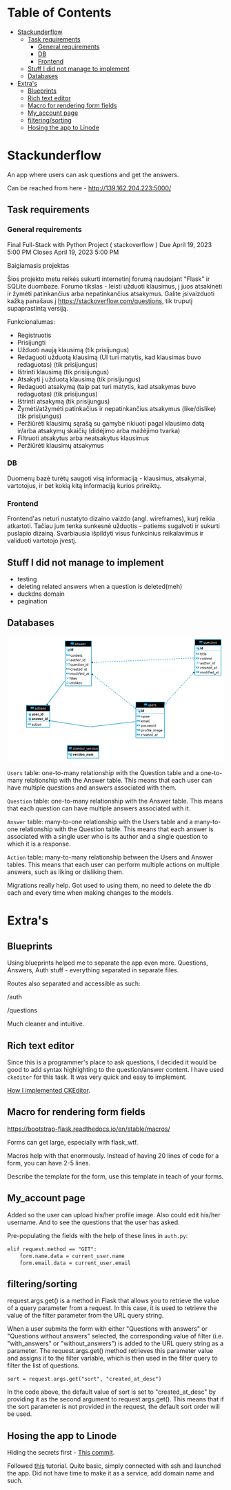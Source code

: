 # Table of Contents

-   [Stackunderflow](#orgb04beb2)
    -   [Task requirements](#orgda0334b)
        -   [General requirements](#orgb021765)
        -   [DB](#org737c602)
        -   [Frontend](#org33a34e3)
    -   [Stuff I did not manage to implement](#org38b5ac6)
    -   [Databases](#orgb684737)
-   [Extra's](#org96edc5a)
    -   [Blueprints](#org86599c1)
    -   [Rich text editor](#orgf328911)
    -   [Macro for rendering form fields](#org90b477c)
    -   [My\_account page](#orgf8283a1)
    -   [filtering/sorting](#org51eb88e)
    -   [Hosing the app to Linode](#org6779dca)



<a id="orgb04beb2"></a>

# Stackunderflow

An app where users can ask questions and get the answers.

Can be reached from here - <http://139.162.204.223:5000/>


<a id="orgda0334b"></a>

## Task requirements


<a id="orgb021765"></a>

### General requirements

Final Full-Stack with Python Project ( stackoverflow )
Due April 19, 2023 5:00 PM
Closes April 19, 2023 5:00 PM

Baigiamasis projektas

Šios projekto metu reikės sukurti internetinį forumą naudojant "Flask"
ir SQLite duombaze. Forumo tikslas - leisti užduoti klausimus, į juos
atsakinėti ir žymėti patinkančius arba nepatinkančius atsakymus.
Galite įsivaizduoti kažką panašaus į
<https://stackoverflow.com/questions>, tik truputį supaprastintą
versiją.

Funkcionalumas:

-   Registruotis
-   Prisijungti
-   Užduoti naują klausimą (tik prisijungus)
-   Redaguoti užduotą klausimą (UI turi matytis, kad klausimas buvo
    redaguotas) (tik prisijungus)
-   Ištrinti klausimą (tik prisiijungus)
-   Atsakyti į užduotą klausimą (tik prisijungus)
-   Redaguoti atsakymą (taip pat turi matytis, kad atsakymas buvo
    redaguotas) (tik prisijungus)
-   Ištrinti atsakymą (tik prisijungus)
-   Žymėti/atžymėti patinkačius ir nepatinkančius atsakymus
    (like/dislike) (tik prisijungus)
-   Peržiūrėti klausimų sąrašą su gamybė rikiuoti pagal klausimo datą
    ir/arba atsakymų skaičių (didėjimo arba mažėjimo tvarka)
-   Filtruoti atsakytus arba neatsakytus klausimus
-   Peržiūrėti klausimų atsakymus


<a id="org737c602"></a>

### DB

Duomenų bazė turėtų saugoti visą informaciją - klausimus, atsakymai,
vartotojus, ir bet kokią kitą informaciją kurios prireiktų.


<a id="org33a34e3"></a>

### Frontend

Frontend'as neturi nustatyto dizaino vaizdo (angl. wireframes), kurį
reikia atkartoti. Tačiau jum tenka sunkesnė užduotis - patiems
sugalvoti ir sukurti puslapio dizainą. Svarbiausia išpildyti visus
funkcinius reikalavimus ir validuoti vartotojo įvestį.


<a id="org38b5ac6"></a>

## Stuff I did not manage to implement

-   testing
-   deleting related answers when a question is deleted(meh)
-   duckdns domain
-   pagination


<a id="orgb684737"></a>

## Databases

![img](/db.jpeg)

`Users` table: one-to-many relationship with the Question table and a
one-to-many relationship with the Answer table. This means that each
user can have multiple questions and answers associated with them.

`Question` table: one-to-many relationship with the Answer table. This
means that each question can have multiple answers associated with it.

`Answer` table: many-to-one relationship with the Users table and a
many-to-one relationship with the Question table. This means that each
answer is associated with a single user who is its author and a single
question to which it is a response.

`Action` table: many-to-many relationship between the Users and Answer
tables. This means that each user can perform multiple actions on
multiple answers, such as liking or disliking them.

Migrations really help. Got used to using them, no need to delete the
db each and every time when making changes to the models.


<a id="org96edc5a"></a>

# Extra's


<a id="org86599c1"></a>

## Blueprints

Using blueprints helped me to separate the app even more. Questions,
Answers, Auth stuff - everything separated in separate files.

Routes also separated and accessible as such:

/auth

/questions

Much cleaner and intuitive.


<a id="orgf328911"></a>

## Rich text editor

Since this is a programmer's place to ask questions, I decided it
would be good to add syntax highlighting to the question/answer
content. I have used `ckeditor` for this task. It was very quick and
easy to implement.

[How I implemented CKEditor](https://github.com/arvydasg/stackunderflow/commit/8278895e899d644b685f89c7286e2348211caa3a).


<a id="org90b477c"></a>

## Macro for rendering form fields

<https://bootstrap-flask.readthedocs.io/en/stable/macros/>

Forms can get large, especially with flask\_wtf.

Macros help with that enormously. Instead of having 20 lines of code
for a form, you can have 2-5 lines.

Describe the template for the form, use this template in teach of
your forms.


<a id="orgf8283a1"></a>

## My\_account page

Added so the user can upload his/her profile image. Also could edit
his/her username. And to see the questions that the user has asked.

Pre-populating the fields with the help of these lines in `auth.py`:

    elif request.method == "GET":
        form.name.data = current_user.name
        form.email.data = current_user.email


<a id="org51eb88e"></a>

## filtering/sorting

request.args.get() is a method in Flask that allows you to retrieve
the value of a query parameter from a request. In this case, it is
used to retrieve the value of the filter parameter from the URL query
string.

When a user submits the form with either "Questions with answers" or
"Questions without answers" selected, the corresponding value of
filter (i.e. "with\_answers" or "without\_answers") is added to the URL
query string as a parameter. The request.args.get() method retrieves
this parameter value and assigns it to the filter variable, which is
then used in the filter query to filter the list of questions.

    sort = request.args.get("sort", "created_at_desc")

In the code above, the default value of sort is set to
"created\_at\_desc" by providing it as the second argument to
request.args.get(). This means that if the sort parameter is not
provided in the request, the default sort order will be used.


<a id="org6779dca"></a>

## Hosing the app to Linode

Hiding the secrets first - [This commit](https://github.com/arvydasg/stackunderflow/commit/69cd7e6c3fca1dbb4b3d6a8fe049e7730b37a6a8).

Followed [this](https://www.digitalocean.com/community/tutorials/how-to-serve-flask-applications-with-gunicorn-and-nginx-on-ubuntu-22-04) tutorial. Quite basic, simply connected with ssh and
launched the app. Did not have time to make it as a service, add
domain name and such.
